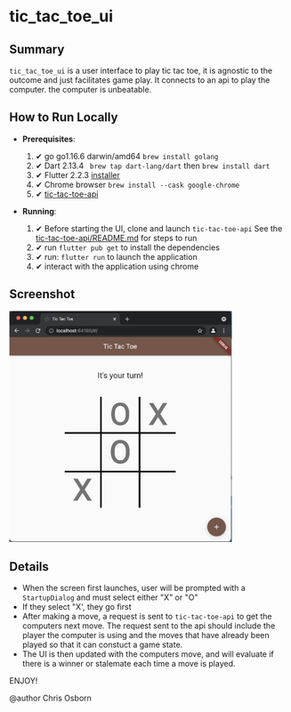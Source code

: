 # tic_tac_toe_ui

## Summary

`tic_tac_toe_ui` is a user interface to play tic tac toe, it is agnostic to the outcome and just facilitates game play. It connects to an api to play the computer. the computer is unbeatable.

## How to Run Locally

  - **Prerequisites**:  
    1. ✔ go go1.16.6 darwin/amd64 `brew install golang`
    2. ✔ Dart 2.13.4 ` brew tap dart-lang/dart` then `brew install dart`
    3. ✔ Flutter 2.2.3 [installer](https://flutter.dev/docs/get-started/install)
    4. ✔ Chrome browser `brew install --cask google-chrome`
    5. ✔ [tic-tac-toe-api](https://github.com/cosbor11/tic-tac-toe-api)
   

  - **Running**:
    1.  ✔  Before starting the UI, clone and launch `tic-tac-toe-api` See the [tic-tac-toe-api/README.md](https://github.com/cosbor11/tic-tac-toe-api/blob/main/README.md) for steps to run
    2.  ✔  run `flutter pub get` to install the dependencies
    3.  ✔  run: `flutter run` to launch the application
    4.  ✔  interact with the application using chrome

## Screenshot

<img src="docs/img/tic-tac-toe-app.png" alt="App Screenshot" width="400">

## Details

 - When the screen first launches, user will be prompted with a `StartupDialog` and must select either "X"  or "O"
 - If they select "X', they go first
 - After making a move, a request is sent to `tic-tac-toe-api` to get the computers next move. The request sent to the api should include the player the computer is using and the moves that have already been played so that it can constuct a game state.
 - The UI is then updated with the computers move, and will evaluate if there is a winner or stalemate each time a move is played. 

ENJOY!


@author Chris Osborn






